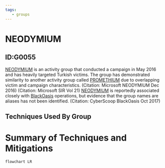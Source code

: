 ```yaml
---
tags:
   - groups
---
```

# NEODYMIUM
## ID:G0055
[NEODYMIUM](groups/G0055) is an activity group that conducted a campaign in May 2016 and has heavily targeted Turkish victims. The group has demonstrated similarity to another activity group called [PROMETHIUM](groups/G0056) due to overlapping victim and campaign characteristics. (Citation: Microsoft NEODYMIUM Dec 2016) (Citation: Microsoft SIR Vol 21) [NEODYMIUM](groups/G0055) is reportedly associated closely with [BlackOasis](groups/G0063) operations, but evidence that the group names are aliases has not been identified. (Citation: CyberScoop BlackOasis Oct 2017)
## Techniques Used By Group

# Summary of Techniques and Mitigations
```mermaid
flowchart LR
```